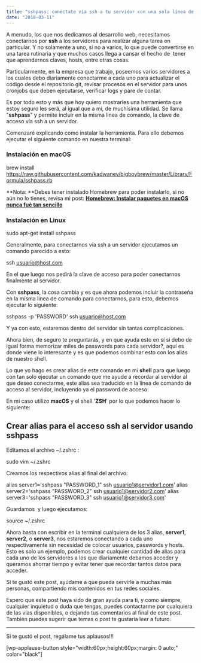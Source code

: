 ```yaml
---
title: "sshpass: conéctate vía ssh a tu servidor con una sola línea de comando"
date: "2018-03-11"
---
```


A menudo, los que nos dedicamos al desarrollo web, necesitamos conectarnos por **ssh** a los servidores para realizar alguna tarea en particular. Y no solamente a uno, si no a varios, lo que puede convertirse en una tarea rutinaria y que muchos casos llega a cansar el hecho de  tener que aprendernos claves, hosts, entre otras cosas.

Particularmente, en la empresa que trabajo, poseemos varios servidores a los cuales debo diariamente conectarme a cada uno para actualizar el código desde el repositorio git, revisar procesos en el servidor para unos cronjobs que deben ejecutarse, verificar logs y pare de contar.

Es por todo esto y más que hoy quiero mostrarles una herramienta que estoy seguro les será, al igual que a mi, de muchísima utilidad. Se llama "**sshpass**" y permite incluir en la misma linea de comando, la clave de acceso vía ssh a un servidor.

Comenzaré explicando como instalar la herramienta. Para ello debemos ejecutar el siguiente comando en nuestra terminal:

### Instalación en macOS

brew install https://raw.githubusercontent.com/kadwanev/bigboybrew/master/Library/Formula/sshpass.rb

**Nota: **Debes tener instalado Homebrew para poder instalarlo, si no aún no lo tienes, revisa mi post: [**Homebrew: Instalar paquetes en macOS nunca fué tan sencillo**](https://www.franciscougalde.com/?p=628&preview=true)

### Instalación en Linux

sudo apt-get install sshpass

Generalmente, para conectarnos vía ssh a un servidor ejecutamos un comando parecido a esto:

ssh usuario@host.com

En el que luego nos pedirá la clave de acceso para poder conectarnos finalmente al servidor.

Con **sshpass**, la cosa cambia y es que ahora podemos incluir la contraseña en la misma linea de comando para conectarnos, para esto, debemos ejecutar lo siguiente:

sshpass -p 'PASSWORD' ssh usuario@host.com 

Y ya con esto, estaremos dentro del servidor sin tantas complicaciones.

Ahora bien, de seguro te preguntarás, y en que ayuda esto en sí si debo de igual forma memorizar miles de passwords para cada servidor?, aquí es donde viene lo interesante y es que podemos combinar esto con los alias de nuestro shell.

Lo que yo hago es crear alias de este comando en mi **shell** para que luego con tan solo ejecutar un comando que me ayude a recordar al servidor al que deseo conectarme, este alias sea traducido en la linea de comando de acceso al servidor, incluyendo ya el password de acceso:

En mi caso utilizo **macOS** y el shell '**ZSH**' por lo que podemos hacer lo siguiente:

## Crear alias para el acceso ssh al servidor usando sshpass

Editamos el archivo ~/.zshrc :

sudo vim ~/.zshrc

Creamos los respectivos alias al final del archivo:

alias server1='sshpass "PASSWORD\_1" ssh usuario1@servidor1.com'
alias server2='sshpass "PASSWORD\_2" ssh usuario1@servidor2.com'
alias server3='sshpass "PASSWORD\_3" ssh usuario1@servidor3.com'

Guardamos  y luego ejecutamos:

source ~/.zshrc

Ahora basta con escribir en la terminal cualquiera de los 3 alias, **server1**, **server2**, o **server3**, nos estaremos conectando a cada uno respectivamente sin necesidad de colocar usuarios, passwords y hosts. Esto es solo un ejemplo, podemos crear cualquier cantidad de alias para cada uno de los servidores a los que diariamente debamos acceder y queramos ahorrar tiempo y evitar tener que recordar tantos datos para acceder.

Si te gustó este post, ayúdame a que pueda servirle a muchas más personas, compartiendo mis contenidos en tus redes sociales.

Espero que este post haya sido de gran ayuda para ti, y como siempre, cualquier inquietud o duda que tengas, puedes contactarme por cualquiera de las vías disponibles, o dejando tus comentarios al final de este post. También puedes sugerir que temas o post te gustaría leer a futuro.

* * *

Si te gustó el post, regálame tus aplausos!!!

\[wp-applause-button style="width:60px;height:60px;margin: 0 auto;" color="black"\]
